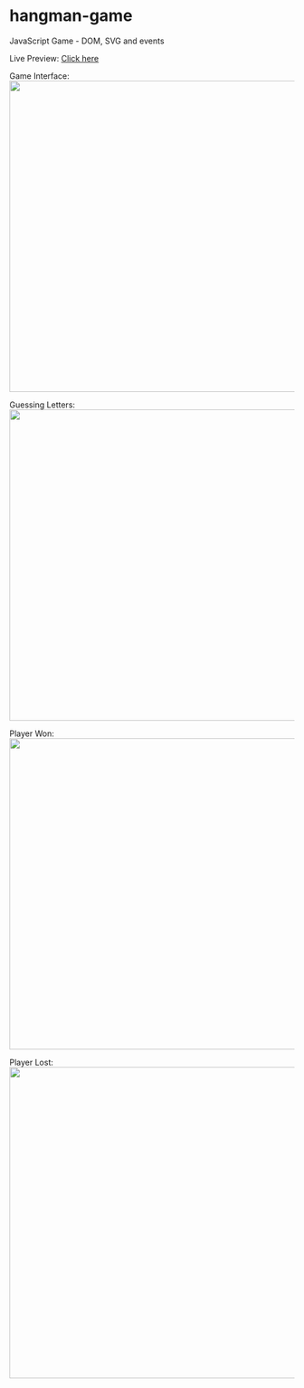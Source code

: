 # hangman-game
JavaScript Game - DOM, SVG and events

Live Preview: [Click here](https://nicolegeorge.github.io/hangman-game/)

Game Interface: </br>
<a href="#" rel="nofollow"><img height="550" src="" style="max-width:100%;" target="_blank"></a>

Guessing Letters: </br>
<a href="#" rel="nofollow"><img height="550" src="" style="max-width:100%;" target="_blank"></a>

Player Won: </br>
<a href="#" rel="nofollow"><img height="550" src="" style="max-width:100%;" target="_blank"></a>

Player Lost: </br>
<a href="#" rel="nofollow"><img height="550" src="" style="max-width:100%;" target="_blank"></a>
